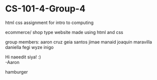 # CS-101-4-Group-4
html css assignment for intro to computing

ecommerce/ shop type website made using html and css

group members:
aaron cruz
geia santos
jimae manaid
joaquin maravilla
daniella fegi
wyze inigo

Hi naeedit siya! :)<br>-Aaron

hamburger
